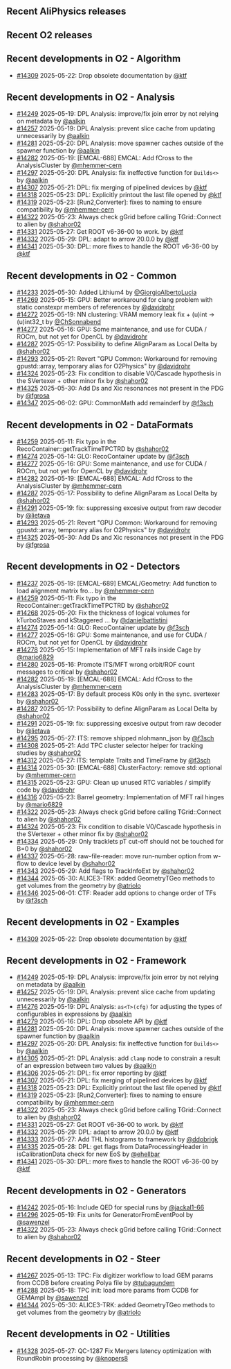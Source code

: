 ## Recent AliPhysics releases
## Recent O2 releases
## Recent developments in O2 - Algorithm
- [\#14309](https://github.com/AliceO2Group/AliceO2/pull/14309) 2025-05-22: Drop obsolete documentation by [@ktf](https://github.com/ktf)
## Recent developments in O2 - Analysis
- [\#14249](https://github.com/AliceO2Group/AliceO2/pull/14249) 2025-05-19: DPL Analysis: improve/fix join error by not relying on metadata by [@aalkin](https://github.com/aalkin)
- [\#14257](https://github.com/AliceO2Group/AliceO2/pull/14257) 2025-05-19: DPL Analysis: prevent slice cache from updating unnecessarily by [@aalkin](https://github.com/aalkin)
- [\#14281](https://github.com/AliceO2Group/AliceO2/pull/14281) 2025-05-20: DPL Analysis: move spawner caches outside of the spawner function by [@aalkin](https://github.com/aalkin)
- [\#14282](https://github.com/AliceO2Group/AliceO2/pull/14282) 2025-05-19: [EMCAL-688] EMCAL: Add fCross to the AnalysisCluster by [@mhemmer-cern](https://github.com/mhemmer-cern)
- [\#14297](https://github.com/AliceO2Group/AliceO2/pull/14297) 2025-05-20: DPL Analysis: fix ineffective function for `Builds<>` by [@aalkin](https://github.com/aalkin)
- [\#14307](https://github.com/AliceO2Group/AliceO2/pull/14307) 2025-05-21: DPL: fix merging of pipelined devices by [@ktf](https://github.com/ktf)
- [\#14318](https://github.com/AliceO2Group/AliceO2/pull/14318) 2025-05-23: DPL: Explicitly printout the last file opened by [@ktf](https://github.com/ktf)
- [\#14319](https://github.com/AliceO2Group/AliceO2/pull/14319) 2025-05-23: [Run2,Converter]: fixes to naming to ensure compatibility by [@mhemmer-cern](https://github.com/mhemmer-cern)
- [\#14322](https://github.com/AliceO2Group/AliceO2/pull/14322) 2025-05-23: Always check gGrid before calling TGrid::Connect to alien by [@shahor02](https://github.com/shahor02)
- [\#14331](https://github.com/AliceO2Group/AliceO2/pull/14331) 2025-05-27: Get ROOT v6-36-00 to work. by [@ktf](https://github.com/ktf)
- [\#14332](https://github.com/AliceO2Group/AliceO2/pull/14332) 2025-05-29: DPL: adapt to arrow 20.0.0 by [@ktf](https://github.com/ktf)
- [\#14341](https://github.com/AliceO2Group/AliceO2/pull/14341) 2025-05-30: DPL: more fixes to handle the ROOT v6-36-00 by [@ktf](https://github.com/ktf)
## Recent developments in O2 - Common
- [\#14233](https://github.com/AliceO2Group/AliceO2/pull/14233) 2025-05-30: Added Lithium4 by [@GiorgioAlbertoLucia](https://github.com/GiorgioAlbertoLucia)
- [\#14269](https://github.com/AliceO2Group/AliceO2/pull/14269) 2025-05-15: GPU: Better workaround for clang problem with static constexpr members of references by [@davidrohr](https://github.com/davidrohr)
- [\#14272](https://github.com/AliceO2Group/AliceO2/pull/14272) 2025-05-19: NN clustering: VRAM memory leak fix + (u)int -> (u)int32_t by [@ChSonnabend](https://github.com/ChSonnabend)
- [\#14277](https://github.com/AliceO2Group/AliceO2/pull/14277) 2025-05-16: GPU: Some maintenance, and use <array> for CUDA / ROCm, but not yet for OpenCL by [@davidrohr](https://github.com/davidrohr)
- [\#14287](https://github.com/AliceO2Group/AliceO2/pull/14287) 2025-05-17: Possibility to define AlignParam as Local Delta by [@shahor02](https://github.com/shahor02)
- [\#14293](https://github.com/AliceO2Group/AliceO2/pull/14293) 2025-05-21: Revert "GPU Common: Workaround for removing gpustd::array, temporary alias for O2Physics" by [@davidrohr](https://github.com/davidrohr)
- [\#14324](https://github.com/AliceO2Group/AliceO2/pull/14324) 2025-05-23: Fix condition to disable V0/Cascade hypothesis in the SVertexer + other minor fix by [@shahor02](https://github.com/shahor02)
- [\#14325](https://github.com/AliceO2Group/AliceO2/pull/14325) 2025-05-30: Add Ds and Xic resonances not present in the PDG by [@fgrosa](https://github.com/fgrosa)
- [\#14347](https://github.com/AliceO2Group/AliceO2/pull/14347) 2025-06-02: GPU: CommonMath add remainderf by [@f3sch](https://github.com/f3sch)
## Recent developments in O2 - DataFormats
- [\#14259](https://github.com/AliceO2Group/AliceO2/pull/14259) 2025-05-11: Fix typo in the RecoContainer::getTrackTimeTPCTRD by [@shahor02](https://github.com/shahor02)
- [\#14274](https://github.com/AliceO2Group/AliceO2/pull/14274) 2025-05-14: GLO: RecoContainer update by [@f3sch](https://github.com/f3sch)
- [\#14277](https://github.com/AliceO2Group/AliceO2/pull/14277) 2025-05-16: GPU: Some maintenance, and use <array> for CUDA / ROCm, but not yet for OpenCL by [@davidrohr](https://github.com/davidrohr)
- [\#14282](https://github.com/AliceO2Group/AliceO2/pull/14282) 2025-05-19: [EMCAL-688] EMCAL: Add fCross to the AnalysisCluster by [@mhemmer-cern](https://github.com/mhemmer-cern)
- [\#14287](https://github.com/AliceO2Group/AliceO2/pull/14287) 2025-05-17: Possibility to define AlignParam as Local Delta by [@shahor02](https://github.com/shahor02)
- [\#14291](https://github.com/AliceO2Group/AliceO2/pull/14291) 2025-05-19: fix: suppressing excesive output from raw decoder by [@lietava](https://github.com/lietava)
- [\#14293](https://github.com/AliceO2Group/AliceO2/pull/14293) 2025-05-21: Revert "GPU Common: Workaround for removing gpustd::array, temporary alias for O2Physics" by [@davidrohr](https://github.com/davidrohr)
- [\#14325](https://github.com/AliceO2Group/AliceO2/pull/14325) 2025-05-30: Add Ds and Xic resonances not present in the PDG by [@fgrosa](https://github.com/fgrosa)
## Recent developments in O2 - Detectors
- [\#14237](https://github.com/AliceO2Group/AliceO2/pull/14237) 2025-05-19: [EMCAL-689] EMCAL/Geometry: Add function to load alignment matrix fro… by [@mhemmer-cern](https://github.com/mhemmer-cern)
- [\#14259](https://github.com/AliceO2Group/AliceO2/pull/14259) 2025-05-11: Fix typo in the RecoContainer::getTrackTimeTPCTRD by [@shahor02](https://github.com/shahor02)
- [\#14268](https://github.com/AliceO2Group/AliceO2/pull/14268) 2025-05-20: Fix the thickness of logical volumes for kTurboStaves and kStaggered … by [@danielbattistini](https://github.com/danielbattistini)
- [\#14274](https://github.com/AliceO2Group/AliceO2/pull/14274) 2025-05-14: GLO: RecoContainer update by [@f3sch](https://github.com/f3sch)
- [\#14277](https://github.com/AliceO2Group/AliceO2/pull/14277) 2025-05-16: GPU: Some maintenance, and use <array> for CUDA / ROCm, but not yet for OpenCL by [@davidrohr](https://github.com/davidrohr)
- [\#14278](https://github.com/AliceO2Group/AliceO2/pull/14278) 2025-05-15: Implementation of MFT rails inside Cage by [@mario6829](https://github.com/mario6829)
- [\#14280](https://github.com/AliceO2Group/AliceO2/pull/14280) 2025-05-16: Promote ITS/MFT wrong orbit/ROF count messages to critical by [@shahor02](https://github.com/shahor02)
- [\#14282](https://github.com/AliceO2Group/AliceO2/pull/14282) 2025-05-19: [EMCAL-688] EMCAL: Add fCross to the AnalysisCluster by [@mhemmer-cern](https://github.com/mhemmer-cern)
- [\#14283](https://github.com/AliceO2Group/AliceO2/pull/14283) 2025-05-17: By default process K0s only in the sync. svertexer by [@shahor02](https://github.com/shahor02)
- [\#14287](https://github.com/AliceO2Group/AliceO2/pull/14287) 2025-05-17: Possibility to define AlignParam as Local Delta by [@shahor02](https://github.com/shahor02)
- [\#14291](https://github.com/AliceO2Group/AliceO2/pull/14291) 2025-05-19: fix: suppressing excesive output from raw decoder by [@lietava](https://github.com/lietava)
- [\#14295](https://github.com/AliceO2Group/AliceO2/pull/14295) 2025-05-27: ITS: remove shipped nlohmann_json by [@f3sch](https://github.com/f3sch)
- [\#14308](https://github.com/AliceO2Group/AliceO2/pull/14308) 2025-05-21: Add TPC cluster selector helper for tracking studies by [@shahor02](https://github.com/shahor02)
- [\#14312](https://github.com/AliceO2Group/AliceO2/pull/14312) 2025-05-27: ITS: template Traits and TimeFrame by [@f3sch](https://github.com/f3sch)
- [\#14314](https://github.com/AliceO2Group/AliceO2/pull/14314) 2025-05-30: [EMCAL-688] ClusterFactory: remove std::optional by [@mhemmer-cern](https://github.com/mhemmer-cern)
- [\#14315](https://github.com/AliceO2Group/AliceO2/pull/14315) 2025-05-23: GPU: Clean up unused RTC variables / simplify code by [@davidrohr](https://github.com/davidrohr)
- [\#14316](https://github.com/AliceO2Group/AliceO2/pull/14316) 2025-05-23: Barrel geometry: Implementation of MFT rail hinges by [@mario6829](https://github.com/mario6829)
- [\#14322](https://github.com/AliceO2Group/AliceO2/pull/14322) 2025-05-23: Always check gGrid before calling TGrid::Connect to alien by [@shahor02](https://github.com/shahor02)
- [\#14324](https://github.com/AliceO2Group/AliceO2/pull/14324) 2025-05-23: Fix condition to disable V0/Cascade hypothesis in the SVertexer + other minor fix by [@shahor02](https://github.com/shahor02)
- [\#14334](https://github.com/AliceO2Group/AliceO2/pull/14334) 2025-05-29: Only tracklets pT cut-off should not be touched for B=0 by [@shahor02](https://github.com/shahor02)
- [\#14337](https://github.com/AliceO2Group/AliceO2/pull/14337) 2025-05-28: raw-file-reader: move run-number option from w-flow to device level by [@shahor02](https://github.com/shahor02)
- [\#14343](https://github.com/AliceO2Group/AliceO2/pull/14343) 2025-05-29: Add flags to TrackInfoExt by [@shahor02](https://github.com/shahor02)
- [\#14344](https://github.com/AliceO2Group/AliceO2/pull/14344) 2025-05-30: ALICE3-TRK: added GeometryTGeo methods to get volumes from the geometry by [@atriolo](https://github.com/atriolo)
- [\#14346](https://github.com/AliceO2Group/AliceO2/pull/14346) 2025-06-01: CTF: Reader add options to change order of TFs by [@f3sch](https://github.com/f3sch)
## Recent developments in O2 - Examples
- [\#14309](https://github.com/AliceO2Group/AliceO2/pull/14309) 2025-05-22: Drop obsolete documentation by [@ktf](https://github.com/ktf)
## Recent developments in O2 - Framework
- [\#14249](https://github.com/AliceO2Group/AliceO2/pull/14249) 2025-05-19: DPL Analysis: improve/fix join error by not relying on metadata by [@aalkin](https://github.com/aalkin)
- [\#14257](https://github.com/AliceO2Group/AliceO2/pull/14257) 2025-05-19: DPL Analysis: prevent slice cache from updating unnecessarily by [@aalkin](https://github.com/aalkin)
- [\#14276](https://github.com/AliceO2Group/AliceO2/pull/14276) 2025-05-19: DPL Analysis: `as<T>(cfg)` for adjusting the types of configurables in expressions by [@aalkin](https://github.com/aalkin)
- [\#14279](https://github.com/AliceO2Group/AliceO2/pull/14279) 2025-05-16: DPL: Drop obsolete API by [@ktf](https://github.com/ktf)
- [\#14281](https://github.com/AliceO2Group/AliceO2/pull/14281) 2025-05-20: DPL Analysis: move spawner caches outside of the spawner function by [@aalkin](https://github.com/aalkin)
- [\#14297](https://github.com/AliceO2Group/AliceO2/pull/14297) 2025-05-20: DPL Analysis: fix ineffective function for `Builds<>` by [@aalkin](https://github.com/aalkin)
- [\#14305](https://github.com/AliceO2Group/AliceO2/pull/14305) 2025-05-21: DPL Analysis: add `clamp` node to constrain a result of an expression between two values by [@aalkin](https://github.com/aalkin)
- [\#14306](https://github.com/AliceO2Group/AliceO2/pull/14306) 2025-05-21: DPL: fix error reporting by [@ktf](https://github.com/ktf)
- [\#14307](https://github.com/AliceO2Group/AliceO2/pull/14307) 2025-05-21: DPL: fix merging of pipelined devices by [@ktf](https://github.com/ktf)
- [\#14318](https://github.com/AliceO2Group/AliceO2/pull/14318) 2025-05-23: DPL: Explicitly printout the last file opened by [@ktf](https://github.com/ktf)
- [\#14319](https://github.com/AliceO2Group/AliceO2/pull/14319) 2025-05-23: [Run2,Converter]: fixes to naming to ensure compatibility by [@mhemmer-cern](https://github.com/mhemmer-cern)
- [\#14322](https://github.com/AliceO2Group/AliceO2/pull/14322) 2025-05-23: Always check gGrid before calling TGrid::Connect to alien by [@shahor02](https://github.com/shahor02)
- [\#14331](https://github.com/AliceO2Group/AliceO2/pull/14331) 2025-05-27: Get ROOT v6-36-00 to work. by [@ktf](https://github.com/ktf)
- [\#14332](https://github.com/AliceO2Group/AliceO2/pull/14332) 2025-05-29: DPL: adapt to arrow 20.0.0 by [@ktf](https://github.com/ktf)
- [\#14333](https://github.com/AliceO2Group/AliceO2/pull/14333) 2025-05-27: Add THL histograms to framework by [@ddobrigk](https://github.com/ddobrigk)
- [\#14335](https://github.com/AliceO2Group/AliceO2/pull/14335) 2025-05-28: DPL: get flags from DataProcessingHeader in isCalibrationData check for new EoS by [@ehellbar](https://github.com/ehellbar)
- [\#14341](https://github.com/AliceO2Group/AliceO2/pull/14341) 2025-05-30: DPL: more fixes to handle the ROOT v6-36-00 by [@ktf](https://github.com/ktf)
## Recent developments in O2 - Generators
- [\#14242](https://github.com/AliceO2Group/AliceO2/pull/14242) 2025-05-16: Include QED for special runs by [@jackal1-66](https://github.com/jackal1-66)
- [\#14296](https://github.com/AliceO2Group/AliceO2/pull/14296) 2025-05-19: Fix units for GeneratorFromEventPool by [@sawenzel](https://github.com/sawenzel)
- [\#14322](https://github.com/AliceO2Group/AliceO2/pull/14322) 2025-05-23: Always check gGrid before calling TGrid::Connect to alien by [@shahor02](https://github.com/shahor02)
## Recent developments in O2 - Steer
- [\#14267](https://github.com/AliceO2Group/AliceO2/pull/14267) 2025-05-13: TPC: Fix digitizer workflow to load GEM params from CCDB before creating Polya file by [@tubagundem](https://github.com/tubagundem)
- [\#14288](https://github.com/AliceO2Group/AliceO2/pull/14288) 2025-05-18: TPC init: load more params from CCDB for GEMAmpl by [@sawenzel](https://github.com/sawenzel)
- [\#14344](https://github.com/AliceO2Group/AliceO2/pull/14344) 2025-05-30: ALICE3-TRK: added GeometryTGeo methods to get volumes from the geometry by [@atriolo](https://github.com/atriolo)
## Recent developments in O2 - Utilities
- [\#14328](https://github.com/AliceO2Group/AliceO2/pull/14328) 2025-05-27: QC-1287 Fix Mergers latency optimization with RoundRobin processing by [@knopers8](https://github.com/knopers8)
